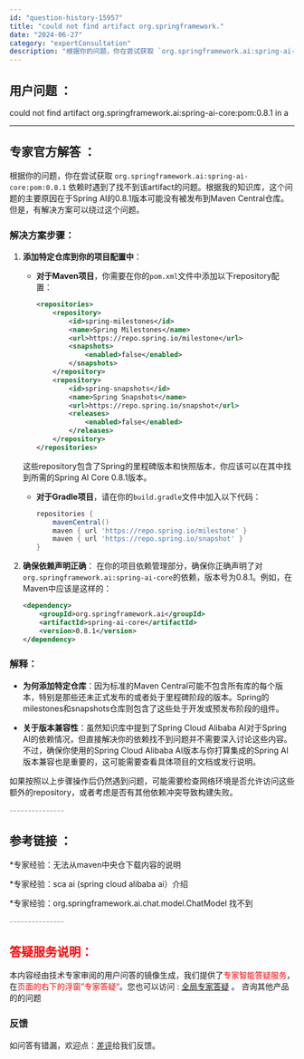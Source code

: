 ```yaml
---
id: "question-history-15957"
title: "could not find artifact org.springframework."
date: "2024-06-27"
category: "expertConsultation"
description: "根据你的问题，你在尝试获取 `org.springframework.ai:spring-ai-core:pom:0.8.1` 依赖时遇到了找不到该artifact的问题。根据我的知识库，这个问题的主要原因在于Spring AI的0.8.1版本可能没有被发布到Maven Central仓库。但是，有"
---
```


## 用户问题 ： 
 could not find artifact org.springframework.ai:spring-ai-core:pom:0.8.1 in a  

---------------
## 专家官方解答 ：

根据你的问题，你在尝试获取 `org.springframework.ai:spring-ai-core:pom:0.8.1` 依赖时遇到了找不到该artifact的问题。根据我的知识库，这个问题的主要原因在于Spring AI的0.8.1版本可能没有被发布到Maven Central仓库。但是，有解决方案可以绕过这个问题。

### 解决方案步骤：

1. **添加特定仓库到你的项目配置中**：
   - **对于Maven项目**，你需要在你的`pom.xml`文件中添加以下repository配置：
     ```xml
     <repositories>
         <repository>
             <id>spring-milestones</id>
             <name>Spring Milestones</name>
             <url>https://repo.spring.io/milestone</url>
             <snapshots>
                 <enabled>false</enabled>
             </snapshots>
         </repository>
         <repository>
             <id>spring-snapshots</id>
             <name>Spring Snapshots</name>
             <url>https://repo.spring.io/snapshot</url>
             <releases>
                 <enabled>false</enabled>
             </releases>
         </repository>
     </repositories>
     ```
   这些repository包含了Spring的里程碑版本和快照版本，你应该可以在其中找到所需的Spring AI Core 0.8.1版本。

   - **对于Gradle项目**，请在你的`build.gradle`文件中加入以下代码：
     ```groovy
     repositories {
         mavenCentral()
         maven { url 'https://repo.spring.io/milestone' }
         maven { url 'https://repo.spring.io/snapshot' }
     }
     ```

2. **确保依赖声明正确**：
   在你的项目依赖管理部分，确保你正确声明了对`org.springframework.ai:spring-ai-core`的依赖，版本号为0.8.1。例如，在Maven中应该是这样的：
   ```xml
   <dependency>
       <groupId>org.springframework.ai</groupId>
       <artifactId>spring-ai-core</artifactId>
       <version>0.8.1</version>
   </dependency>
   ```

### 解释：

- **为何添加特定仓库**：因为标准的Maven Central可能不包含所有库的每个版本，特别是那些还未正式发布的或者处于里程碑阶段的版本。Spring的milestones和snapshots仓库则包含了这些处于开发或预发布阶段的组件。
  
- **关于版本兼容性**：虽然知识库中提到了Spring Cloud Alibaba AI对于Spring AI的依赖情况，但直接解决你的依赖找不到问题并不需要深入讨论这些内容。不过，确保你使用的Spring Cloud Alibaba AI版本与你打算集成的Spring AI版本兼容也是重要的，这可能需要查看具体项目的文档或发行说明。

如果按照以上步骤操作后仍然遇到问题，可能需要检查网络环境是否允许访问这些额外的repository，或者考虑是否有其他依赖冲突导致构建失败。


<font color="#949494">---------------</font> 


## 参考链接 ：

*专家经验：无法从maven中央仓下载内容的说明 
 
 *专家经验：sca ai (spring cloud alibaba ai）介绍 
 
 *专家经验：org.springframework.ai.chat.model.ChatModel 找不到 


 <font color="#949494">---------------</font> 
 


## <font color="#FF0000">答疑服务说明：</font> 

本内容经由技术专家审阅的用户问答的镜像生成，我们提供了<font color="#FF0000">专家智能答疑服务</font>，在<font color="#FF0000">页面的右下的浮窗”专家答疑“</font>。您也可以访问 : [全局专家答疑](https://answer.opensource.alibaba.com/docs/intro) 。 咨询其他产品的的问题

### 反馈
如问答有错漏，欢迎点：[差评](https://ai.nacos.io/user/feedbackByEnhancerGradePOJOID?enhancerGradePOJOId=15959)给我们反馈。
